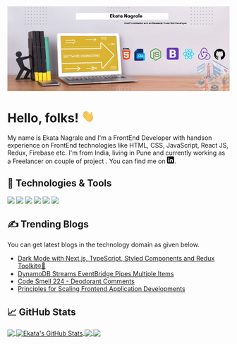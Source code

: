

[![Header](https://raw.githubusercontent.com/ekatanag17/ekatanag17/master/readme_header.png "Header")](https://www.linkedin.com/in/ekata-nagrale-932207178/)

# Hello, folks! <img src="https://raw.githubusercontent.com/ekatanag17/ekatanag17/master/wave.gif" width="30px">

My name is Ekata Nagrale and I'm a FrontEnd Developer with handson experience on FrontEnd technologies like HTML, CSS, JavaScript, React JS, Redux, Firebase etc. I'm from India, living in Pune and currently working as a Freelancer on couple of project . You can find me  on [![LinkedIn][3.2]][3].

## 🔧 Technologies & Tools
![](https://img.shields.io/badge/HTML-HTML?style=for-the-badge&logo=html5&logoColor=white)
![](https://img.shields.io/badge/CSS-239120?&style=for-the-badge&logo=css3&logoColor=white)
![](https://img.shields.io/badge/React-20232A?style=for-the-badge&logo=react&logoColor=61DAFB)
![](https://img.shields.io/badge/Code-JavaScript-informational?style=flat&logo=javascript&logoColor=white&color=2bbc8a)
![](https://img.shields.io/badge/Tools-PostgreSQL-informational?style=flat&logo=postgresql&logoColor=white&color=2bbc8a)
![](https://img.shields.io/badge/Cloud-Digital_Ocean-informational?style=flat&logo=digitalocean&logoColor=white&color=2bbc8a)

## &#x270d; Trending Blogs

You can get latest blogs in the technology domain as given below.



<!-- BLOG-POST-LIST:START -->
- [Dark Mode with Next.js, TypeScript, Styled Components and Redux Toolkit🔯🔮](https://dev.to/koyablue/dark-mode-with-nextjs-typescript-styled-components-and-redux-toolkit-3863)
- [DynamoDB Streams EventBridge Pipes Multiple Items](https://dev.to/aws-builders/dynamodb-streams-eventbridge-pipes-multiple-items-4657)
- [Code Smell 224 - Deodorant Comments](https://dev.to/mcsee/code-smell-224-deodorant-comments-3nfk)
- [Principles for Scaling Frontend Application Developments](https://dev.to/hashcode01/principles-for-scaling-frontend-application-developments-2kja)
<!-- BLOG-POST-LIST:END -->

## &#x1f4c8; GitHub Stats

<a href="https://github.com/ekatanag17/ekatanag17">
  <img align="center" src="https://github-readme-stats.vercel.app/api/top-langs/?username=ekatanag17&hide=java,tex&title_color=ffffff&text_color=c9cacc&icon_color=2bbc8a&bg_color=1d1f21&langs_count=3" />
</a>
<a href="https://github.com/ekatanag17/ekatanag17">
  <img align="center" src="https://github-readme-stats.vercel.app/api?username=ekatanag17&show_icons=true&line_height=27&count_private=true&title_color=ffffff&text_color=c9cacc&icon_color=2bbc8a&bg_color=1d1f21" alt="Ekata's GitHub Stats" />
</a>

<a href="https://github.com/ekatanag17/Shopping-cart">
  <img align="center" src="https://github-readme-stats.vercel.app/api/pin/?username=ekatanag17&repo=Shopping-cart&title_color=ffffff&text_color=c9cacc&icon_color=2bbc8a&bg_color=1d1f21" />
</a>


<a href="https://github.com/ekatanag17/Redux-shopping-cart">
  <img align="center" src="https://github-readme-stats.vercel.app/api/pin/?username=ekatanag17&repo=Redux-shopping-cart&title_color=ffffff&text_color=c9cacc&icon_color=2bbc8a&bg_color=1d1f21" />
</a>    

<!-- links to social media icons -->

<!-- icons with padding -->

[2.1]: http://i.imgur.com/0o48UoR.png (github icon with padding)

<!-- icons without padding -->


[2.2]: http://i.imgur.com/9I6NRUm.png (github icon without padding)
[3.2]: https://raw.githubusercontent.com/ekatanag17/ekatanag17/master/linkedin-3-16.png (LinkedIn icon without padding)


<!-- links to your social media accounts -->


[2]: https://github.com/ekatanag17
[3]: https://www.linkedin.com/in/ekata-nagrale-932207178/

